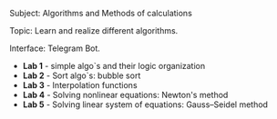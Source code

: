 
Subject: Algorithms and Methods of calculations

Topic: Learn and realize different algorithms.

Interface: Telegram Bot.

* **Lab 1** - simple algo`s and their logic organization
* **Lab 2** - Sort algo`s: bubble sort
* **Lab 3** - Interpolation functions
* **Lab 4** - Solving nonlinear equations: Newton's method
* **Lab 5** - Solving linear system of equations: Gauss–Seidel method